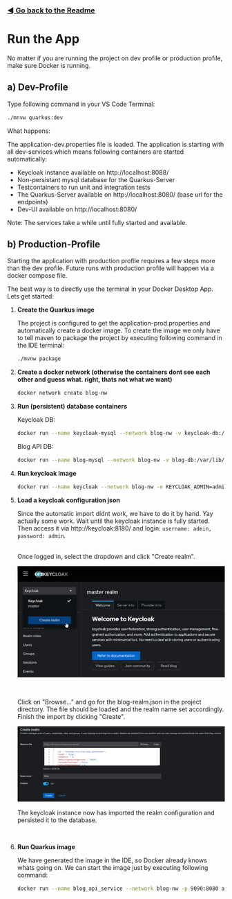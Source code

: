 ### [◄ Go back to the Readme](../README.md)

# Run the App

No matter if you are running the project on dev profile or production profile, make sure Docker is running.

## a) Dev-Profile

Type following command in your VS Code Terminal:

```sh
./mnvw quarkus:dev
```

What happens:

The application-dev.properties file is loaded. The application is starting with all dev-services which means following containers are started automatically:
- Keycloak instance available on http://localhost:8088/
- Non-persistant mysql database for the Quarkus-Server
- Testcontainers to run unit and integration tests
- The Quarkus-Server available on http://localhost:8080/ (base url for the endpoints)
- Dev-UI available on http://localhost:8080/

Note:
The services take a while until fully started and available.

## b) Production-Profile

Starting the application with production profile requires a few steps more than the dev profile. Future runs with production profile will happen via a docker compose file.

The best way is to directly use the terminal in your Docker Desktop App. Lets get started:

1. **Create the Quarkus image**

    The project is configured to get the application-prod.properties and automatically create a docker image. To create the image we only have to tell maven to package the project by executing following command in the IDE terminal:

    ```sh
    ./mvnw package
    ```    

2. **Create a docker network (otherwise the containers dont see each other and guess what. right, thats not what we want)**

    ```sh
    docker network create blog-nw
    ```

3. **Run (persistent) database containers**

    Keycloak DB:
    ```sh
    docker run --name keycloak-mysql --network blog-nw -v keycloak-db:/var/lib/mysql -p 3306:3306 -e MYSQL_ROOT_PASSWORD=vs4tw -e MYSQL_USER=dbuser -e MYSQL_PASSWORD=dbuser -e MYSQL_DATABASE=keycloakdb -d mysql:8.0
    ```

    Blog API  DB:
    ```sh
    docker run --name blog-mysql --network blog-nw -v blog-db:/var/lib/mysql -p 3406:3306 -e MYSQL_ROOT_PASSWORD=vs4tw -e MYSQL_USER=dbuser -e MYSQL_PASSWORD=dbuser -e MYSQL_DATABASE=blogdb -d mysql:8.0
    ```

4. **Run keycloak image**

    ```sh
    docker run --name keycloak --network blog-nw -e KEYCLOAK_ADMIN=admin -e KEYCLOAK_ADMIN_PASSWORD=admin -e KC_HTTP_PORT=8180 -e KC_HOSTNAME_URL=http://keycloak:8180 -p 8180:8180 -e KC_DB=mysql -e KC_DB_URL=jdbc:mysql://keycloak-mysql:3306/keycloakdb -e KC_DB_USERNAME=dbuser -e KC_DB_PASSWORD=dbuser -d quay.io/keycloak/keycloak:25.0.2 start-dev
    ```

5. **Load a keycloak configuration json**

    Since the automatic import didnt work, we have to do it by hand. Yay actually some work. Wait until the keycloak instance is fully started. Then access it via http://keycloak:8180/ and login: `username: admin, password: admin`.
    <br>
    <br>

    Once logged in, select the dropdown and click "Create realm".

    ![kc1](keycloak_config_1.png)

    <br>

    Click on "Browse..." and go for the blog-realm.json in the project directory. The file should be loaded and the realm name set accordingly. Finish the import by clicking "Create".

    ![kc2](keycloak_config_2.png)

    The keycloak instance now has imported the realm configuration and persisted it to the database.
    
    <br>


6. **Run Quarkus image**

    We have generated the image in the IDE, so Docker already knows whats going on. We can start the image just by executing following command:

    ```sh
    docker run --name blog_api_service --network blog-nw -p 9090:8080 andre/ch.hftm/blog-rest-service:1.0.0-SNAPSHOT
    ```